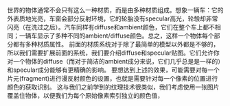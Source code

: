   世界的物体通常不会只有这么一种材质，而是由多种材质组成。想象一辆车：它的外表质地光亮，车窗会部分反射环境，它的轮胎没有specular高光，轮彀却非常闪亮（在洗过之后）。汽车同样有diffuse和ambient颜色，它们在整个车上都不相同；一辆车显示了多种不同的ambient/diffuse颜色。总之，这样一个物体每个部分都有多种材质属性。
  前面的材质系统对于除了最简单的模型以外都是不够的，所以我们需要扩展前面的系统，我们要介绍diffuse和specular贴图。它们允许你对一个物体的diffuse（而对于简洁的ambient成分来说，它们几乎总是是一样的）和specular成分能够有更精确的影响。
  要想达到上述的效果，可能需要对每一个片元(fragment)进行漫反射颜色的设置，也就是需要针对每一个像素的位置进行颜色的获取识别。
  这与我们之前学到的纹理技术很类似，我们考虑使用一张图片覆盖住物体，以便我们为每个原始像素索引独立的颜色值，